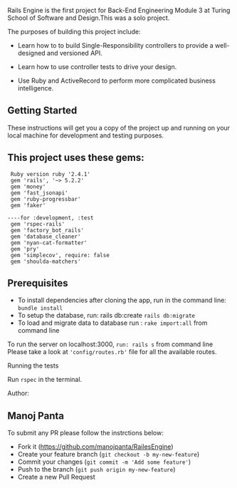 Rails Engine is the first project for Back-End Engineering Module 3 at Turing School of Software and Design.This was a solo project.

The purposes of building this project include:

* Learn how to to build Single-Responsibility controllers to provide a well-designed and versioned API.

* Learn how to use controller tests to drive your design.

* Use Ruby and ActiveRecord to perform more complicated business intelligence.


## Getting Started
These instructions will get you a copy of the project up and running on your local machine for development and testing purposes.

## This project uses these gems:
```
 Ruby version ruby '2.4.1'
 gem 'rails', '~> 5.2.2'
 gem 'money'
 gem 'fast_jsonapi'
 gem 'ruby-progressbar'
 gem 'faker'

----for :development, :test
 gem 'rspec-rails'
 gem 'factory_bot_rails'
 gem 'database_cleaner'
 gem 'nyan-cat-formatter'
 gem 'pry'
 gem 'simplecov', require: false
 gem 'shoulda-matchers'

```

## Prerequisites
* To install dependencies after cloning the app, run in the command line: `bundle install`
* To setup the database, run: rails db:create `rails db:migrate`
* To load and migrate data to database run : `rake import:all` from command line

To run the server on localhost:3000, `run: rails s` from command line
Please take a look at `'config/routes.rb'` file for all the available routes.

Running the tests

Run `rspec` in the terminal.


Author:

## Manoj Panta

To submit any PR please follow the instrctions below:
* Fork it (https://github.com/manojpanta/RailesEngine)
* Create your feature branch (`git checkout -b my-new-feature`)
* Commit your changes (`git commit -m 'Add some feature'`)
* Push to the branch (`git push origin my-new-feature`)
* Create a new Pull Request

